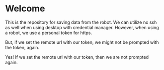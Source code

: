 # Welcome
This is the repository for saving data from the robot.
We can utilize no ssh as well when using desktop with credential manager.
However, when using a robot, we use a personal token for https.

But, if we set the remote url with our token, we might not be prompted with the token, again.

Yes! If we set the remote url with our token, then we are not prompted again.

